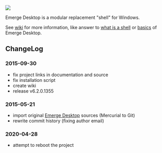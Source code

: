 ![](https://raw.githubusercontent.com/wiki/arthepsy/emergedesktop/images/ed_logo_x100.png)

Emerge Desktop is a modular replacement "shell" for Windows.

See [wiki](https://github.com/arthepsy/emergedesktop/wiki) for more information, like answer to [what is a shell](https://github.com/arthepsy/emergedesktop/wiki/What-is-a-Shell) or [basics](https://github.com/arthepsy/emergedesktop/wiki/The-Basics) of Emerge Desktop.

## ChangeLog

### 2015-09-30
* fix project links in documentation and source
* fix installation script
* create wiki
* release v6.2.0.1355

### 2015-05-21
* import original [Emerge Desktop](http://sourceforge.net/projects/emerge/) sources (Mercurial to Git)
* rewrite commit history (fixing author email)

### 2020-04-28
* attempt to reboot the project